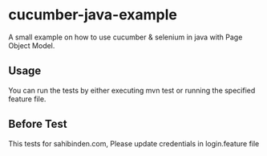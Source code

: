 # cucumber-java-example
A small example on how to use cucumber &amp; selenium in java with Page Object Model.

## Usage
You can run the tests by either executing mvn test or running the specified feature file. 
## Before Test
This tests for sahibinden.com,
Please update credentials in login.feature file